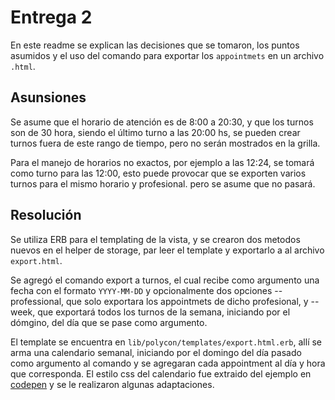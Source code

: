 # Entrega 2
En este readme se explican las decisiones que se tomaron, los puntos asumidos y el uso del comando para exportar los `appointmets` en un archivo `.html`.

## Asunsiones
Se asume que el horario de atención es de 8:00 a 20:30, y que los turnos son de 30 hora, siendo el último turno a las 20:00 hs, se pueden crear turnos fuera de este rango de tiempo, pero no serán mostrados en la grilla.

Para el manejo de horarios no exactos, por ejemplo a las 12:24, se tomará como turno para las 12:00, esto puede provocar que se exporten varios turnos para el mismo horario y profesional. pero se asume que no pasará.

## Resolución
Se utiliza ERB para el templating de la vista, y se crearon dos metodos nuevos en el helper de storage, par leer el template y exportarlo a al archivo `export.html`.

Se agregó el comando export a turnos, el cual recibe como argumento una fecha con el formato `YYYY-MM-DD` y opcionalmente dos opciones --professional, que solo exportara los appointmets de dicho profesional, y --week, que exportará todos los turnos de la semana, iniciando por el dómgino, del día que se pase como argumento.

El template se encuentra en `lib/polycon/templates/export.html.erb`, allí se arma una calendario semanal, iniciando por el domingo del día pasado como argumento al comando y se agregaran cada appointment al día y hora que corresponda. El estilo css del calendario fue extraido del ejemplo en [codepen](https://codepen.io/fbede4/pen/OJVbmVK) y se le realizaron algunas adaptaciones.
